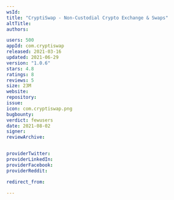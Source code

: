```yaml
---
wsId: 
title: "CryptiSwap - Non-Custodial Crypto Exchange & Swaps"
altTitle: 
authors:

users: 500
appId: com.cryptiswap
released: 2021-03-16
updated: 2021-06-29
version: "1.0.6"
stars: 4.8
ratings: 8
reviews: 5
size: 23M
website: 
repository: 
issue: 
icon: com.cryptiswap.png
bugbounty: 
verdict: fewusers
date: 2021-08-02
signer: 
reviewArchive:


providerTwitter: 
providerLinkedIn: 
providerFacebook: 
providerReddit: 

redirect_from:

---
```



